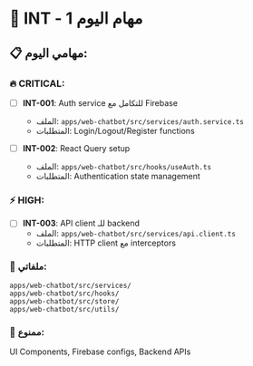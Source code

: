 # 🔗 INT - مهام اليوم 1

## 📋 مهامي اليوم:

### 🔥 CRITICAL:
- [ ] **INT-001**: Auth service للتكامل مع Firebase
  - الملف: `apps/web-chatbot/src/services/auth.service.ts`
  - المتطلبات: Login/Logout/Register functions

- [ ] **INT-002**: React Query setup
  - الملف: `apps/web-chatbot/src/hooks/useAuth.ts`
  - المتطلبات: Authentication state management

### ⚡ HIGH:
- [ ] **INT-003**: API client للـ backend
  - الملف: `apps/web-chatbot/src/services/api.client.ts`
  - المتطلبات: HTTP client مع interceptors

### 📁 ملفاتي:
```
apps/web-chatbot/src/services/
apps/web-chatbot/src/hooks/
apps/web-chatbot/src/store/
apps/web-chatbot/src/utils/
```

### 🚫 ممنوع:
UI Components, Firebase configs, Backend APIs